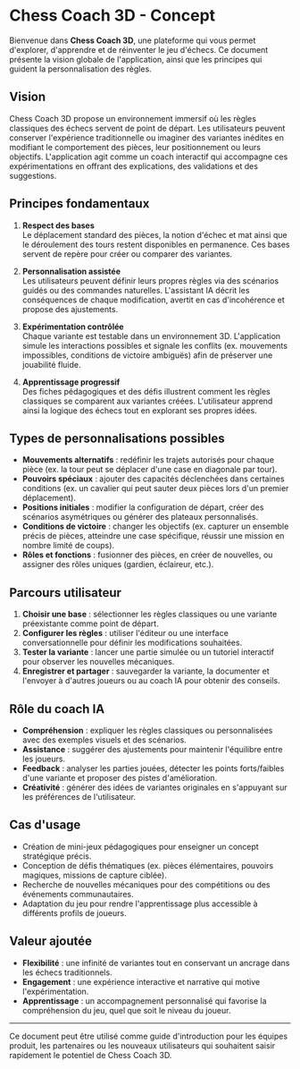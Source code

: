 # Chess Coach 3D - Concept

Bienvenue dans **Chess Coach 3D**, une plateforme qui vous permet d'explorer, d'apprendre et de réinventer le jeu d'échecs. Ce document présente la vision globale de l'application, ainsi que les principes qui guident la personnalisation des règles.

## Vision

Chess Coach 3D propose un environnement immersif où les règles classiques des échecs servent de point de départ. Les utilisateurs peuvent conserver l'expérience traditionnelle ou imaginer des variantes inédites en modifiant le comportement des pièces, leur positionnement ou leurs objectifs. L'application agit comme un coach interactif qui accompagne ces expérimentations en offrant des explications, des validations et des suggestions.

## Principes fondamentaux

1. **Respect des bases**  
   Le déplacement standard des pièces, la notion d'échec et mat ainsi que le déroulement des tours restent disponibles en permanence. Ces bases servent de repère pour créer ou comparer des variantes.

2. **Personnalisation assistée**  
   Les utilisateurs peuvent définir leurs propres règles via des scénarios guidés ou des commandes naturelles. L'assistant IA décrit les conséquences de chaque modification, avertit en cas d'incohérence et propose des ajustements.

3. **Expérimentation contrôlée**  
   Chaque variante est testable dans un environnement 3D. L'application simule les interactions possibles et signale les conflits (ex. mouvements impossibles, conditions de victoire ambiguës) afin de préserver une jouabilité fluide.

4. **Apprentissage progressif**  
   Des fiches pédagogiques et des défis illustrent comment les règles classiques se comparent aux variantes créées. L'utilisateur apprend ainsi la logique des échecs tout en explorant ses propres idées.

## Types de personnalisations possibles

- **Mouvements alternatifs** : redéfinir les trajets autorisés pour chaque pièce (ex. la tour peut se déplacer d'une case en diagonale par tour).
- **Pouvoirs spéciaux** : ajouter des capacités déclenchées dans certaines conditions (ex. un cavalier qui peut sauter deux pièces lors d'un premier déplacement).
- **Positions initiales** : modifier la configuration de départ, créer des scénarios asymétriques ou générer des plateaux personnalisés.
- **Conditions de victoire** : changer les objectifs (ex. capturer un ensemble précis de pièces, atteindre une case spécifique, réussir une mission en nombre limité de coups).
- **Rôles et fonctions** : fusionner des pièces, en créer de nouvelles, ou assigner des rôles uniques (gardien, éclaireur, etc.).

## Parcours utilisateur

1. **Choisir une base** : sélectionner les règles classiques ou une variante préexistante comme point de départ.
2. **Configurer les règles** : utiliser l'éditeur ou une interface conversationnelle pour définir les modifications souhaitées.
3. **Tester la variante** : lancer une partie simulée ou un tutoriel interactif pour observer les nouvelles mécaniques.
4. **Enregistrer et partager** : sauvegarder la variante, la documenter et l'envoyer à d'autres joueurs ou au coach IA pour obtenir des conseils.

## Rôle du coach IA

- **Compréhension** : expliquer les règles classiques ou personnalisées avec des exemples visuels et des scénarios.
- **Assistance** : suggérer des ajustements pour maintenir l'équilibre entre les joueurs.
- **Feedback** : analyser les parties jouées, détecter les points forts/faibles d'une variante et proposer des pistes d'amélioration.
- **Créativité** : générer des idées de variantes originales en s'appuyant sur les préférences de l'utilisateur.

## Cas d'usage

- Création de mini-jeux pédagogiques pour enseigner un concept stratégique précis.
- Conception de défis thématiques (ex. pièces élémentaires, pouvoirs magiques, missions de capture ciblée).
- Recherche de nouvelles mécaniques pour des compétitions ou des événements communautaires.
- Adaptation du jeu pour rendre l'apprentissage plus accessible à différents profils de joueurs.

## Valeur ajoutée

- **Flexibilité** : une infinité de variantes tout en conservant un ancrage dans les échecs traditionnels.
- **Engagement** : une expérience interactive et narrative qui motive l'expérimentation.
- **Apprentissage** : un accompagnement personnalisé qui favorise la compréhension du jeu, quel que soit le niveau du joueur.

---

Ce document peut être utilisé comme guide d'introduction pour les équipes produit, les partenaires ou les nouveaux utilisateurs qui souhaitent saisir rapidement le potentiel de Chess Coach 3D.
